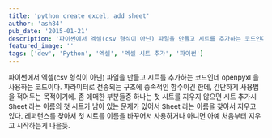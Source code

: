 ```yaml
---
title: 'python create excel, add sheet'
author: 'ash84'
pub_date: '2015-01-21'
description: '파이썬에서 엑셀(csv 형식이 아닌) 파일을 만들고 시트를 추가하는 코드인데 openpyxl 을 사용하는 코드이다. 파라미터로 전송되는 구조에 종속적인 함수이긴 한데, 간단하게 사용법을 적어두는 목적이기에. 좀 애매한 부분들중 하나는 첫 시트를 지우지 않으면 시트 추가시 Sheet 라는 이름의 첫 시트가 남아 있는 문제가 있'
featured_image: ''
tags: ['dev', 'Python', '엑셀', '엑셀 시트 추가', '파이썬']
---
```



<script src="https://gist.github.com/AhnSeongHyun/efa9f807c8cb95a5243b.js"></script>

<span style="font-size: 10pt;">파이썬에서 엑셀(csv 형식이 아닌) 파일을 만들고 시트를 추가하는 코드인데 openpyxl 을 사용하는 코드이다. 파라미터로 전송되는 구조에 종속적인 함수이긴 한데, 간단하게 사용법을 적어두는 목적이기에. 좀 애매한 부분들중 하나는 첫 시트를 지우지 않으면 시트 추가시 Sheet 라는 이름의 첫 시트가 남아 있는 문제가 있어서 Sheet 라는 이름을 찾아서 지우고 있다. 레퍼런스를 찾아서 첫 시트를 이름을 바꾸어서 사용하거나 아니면 아예 처음부터 지우고 시작하는게 나을듯.</span>



